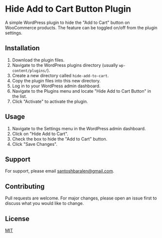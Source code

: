 # Hide Add to Cart Button Plugin

A simple WordPress plugin to hide the "Add to Cart" button on WooCommerce products. The feature can be toggled on/off from the plugin settings.

## Installation

1. Download the plugin files.
2. Navigate to the WordPress plugins directory (usually `wp-content/plugins/`).
3. Create a new directory called `hide-add-to-cart`.
4. Copy the plugin files into this new directory.
5. Log in to your WordPress admin dashboard.
6. Navigate to the Plugins menu and locate "Hide Add to Cart Button" in the list.
7. Click "Activate" to activate the plugin.

## Usage

1. Navigate to the Settings menu in the WordPress admin dashboard.
2. Click on "Hide Add to Cart".
3. Check the box to hide the "Add to Cart" button.
4. Click "Save Changes".

## Support

For support, please email santoshbaralen@gmail.com.

## Contributing

Pull requests are welcome. For major changes, please open an issue first to discuss what you would like to change.

## License

[MIT](https://choosealicense.com/licenses/mit/)

